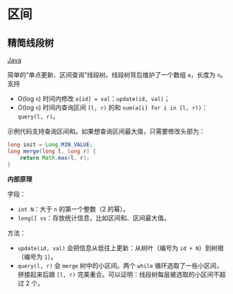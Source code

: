 区间
======

精简线段树
------
[Java](SegmentTreeLite.java)

简单的“单点更新、区间查询”线段树。线段树背后维护了一个数组 `a`，长度为 `n`。支持
- O(log `n`) 时间内修改 `a[id] = val`：`update(id, val)`；
- O(log `n`) 时间内查询区间 `[l, r)` 的和 `sum(a[i] for i in [l, r))`：
`query(l, r)`。

示例代码支持查询区间和。如果想查询区间最大值，只需要修改头部为：
```java
long init = Long.MIN_VALUE;
long merge(long l, long r) {
    return Math.max(l, r);
}
```

**内部原理**

字段：
- `int N`：大于 `n` 的第一个整数（2 的幂）。
- `long[] vs`：存放统计信息，比如区间和、区间最大值。

方法：
- `update(id, val)` 会把信息从低往上更新：从树叶（编号为 `id + N`）到树根
（编号为 `1`）。
- `query(l, r)` 会 `merge` 树中的小区间。两个 `while` 循环选取了一些小区间，
拼接起来后跟 `[l, r)` 完美重合。可以证明：线段树每层被选取的小区间不超过 2 个。
